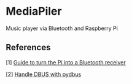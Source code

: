# MediaPiler
Music player via Bluetooth and Raspberry Pi

## References 
[1] [Guide to turn the Pi into a Bluetooth receiver](https://forums.raspberrypi.com/viewtopic.php?t=235519&sid=ab884d8fc6855ef9906ca276cbf843ae)

[2] [Handle DBUS with pydbus](https://stackoverflow.com/questions/74657226/receiving-audio-data-and-metadata-from-iphone-over-bluetooth-python)
